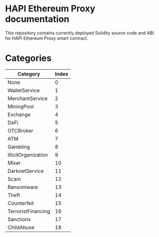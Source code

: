 # HAPI Ethereum Proxy documentation

This repository contains currently deployed Solidity source code and ABI for HAPI Ethereum Proxy smart contract.

# Categories

| Category | Index |
|----------|-------|
| None | 0 |
| WalletService | 1 |
| MerchantService | 2 |
| MiningPool | 3 |
| Exchange | 4 |
| DeFi | 5 |
| OTCBroker | 6 |
| ATM | 7 |
| Gambling | 8 |
| IllicitOrganization | 9 |
| Mixer | 10 |
| DarknetService | 11 |
| Scam | 12 |
| Ransomware | 13 |
| Theft | 14 |
| Counterfeit | 15 |
| TerroristFinancing | 16 |
| Sanctions | 17 |
| ChildAbuse | 18 |
